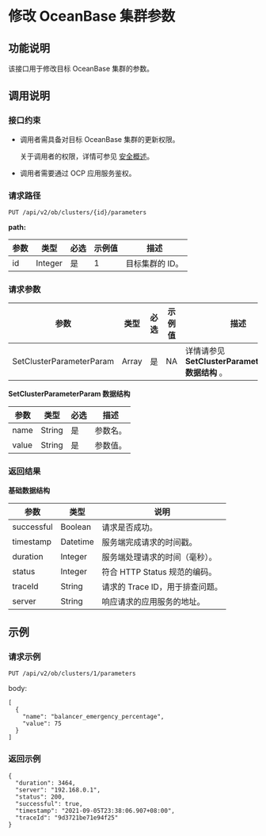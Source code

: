 修改 OceanBase 集群参数 
======================================



功能说明 
-------------------------

该接口用于修改目标 OceanBase 集群的参数。

调用说明 
-------------------------

### 接口约束 

* 调用者需具备对目标 OceanBase 集群的更新权限。

  关于调用者的权限，详情可参见 [安全概述](../../3.ob-cloud-platform/3.userguide-features/7.system-management-features/3.security-overview.md)。
  

* 调用者需要通过 OCP 应用服务鉴权。

  




### 请求路径 

`PUT /api/v2/ob/clusters/{id}/parameters`

**path:** 


| 参数 |   类型    | 必选 | 示例值 |    描述     |
|----|---------|----|-----|-----------|
| id | Integer | 是  | 1   | 目标集群的 ID。 |



### 请求参数 



|            参数            |  类型   | 必选 | 示例值 |                    描述                     |
|--------------------------|-------|----|-----|-------------------------------------------|
| SetClusterParameterParam | Array | 是  | NA  | 详情请参见 **SetClusterParameterParam 数据结构** 。 |



**SetClusterParameterParam 数据结构** 


|  参数   |   类型   | 必选 |  描述  |
|-------|--------|----|------|
| name  | String | 是  | 参数名。 |
| value | String | 是  | 参数值。 |



### 返回结果 

**基础数据结构** 


|     参数     |    类型    |          说明           |
|------------|----------|-----------------------|
| successful | Boolean  | 请求是否成功。               |
| timestamp  | Datetime | 服务端完成请求的时间戳。          |
| duration   | Integer  | 服务端处理请求的时间（毫秒）。       |
| status     | Integer  | 符合 HTTP Status 规范的编码。 |
| traceId    | String   | 请求的 Trace ID，用于排查问题。  |
| server     | String   | 响应请求的应用服务的地址。         |



示例 
-----------------------

### 请求示例 

`PUT /api/v2/ob/clusters/1/parameters`

body:

```unknow
[
  {
    "name": "balancer_emergency_percentage",
    "value": 75
  }
]
```



### 返回示例 

```unknow
{
  "duration": 3464,
  "server": "192.168.0.1",
  "status": 200,
  "successful": true,
  "timestamp": "2021-09-05T23:38:06.907+08:00",
  "traceId": "9d3721be71e94f25"
}
```


